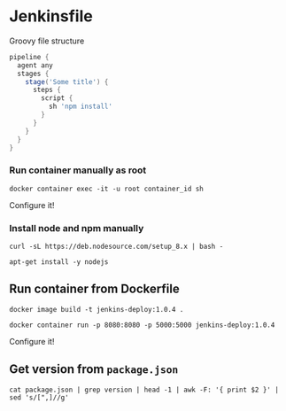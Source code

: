 # Jenkinsfile

Groovy file structure

```groovy
pipeline {
  agent any
  stages {
    stage('Some title') {
      steps {
        script {
          sh 'npm install'
        }
      }
    }
  }
}
```

### Run container manually as root

```prompt
docker container exec -it -u root container_id sh
```

Configure it!


### Install node and npm manually

```prompt
curl -sL https://deb.nodesource.com/setup_8.x | bash -
```

```prompt
apt-get install -y nodejs
```

## Run container from Dockerfile

```prompt
docker image build -t jenkins-deploy:1.0.4 .
```

```prompt
docker container run -p 8080:8080 -p 5000:5000 jenkins-deploy:1.0.4
```

Configure it!


## Get version from `package.json`

```prompt
cat package.json | grep version | head -1 | awk -F: '{ print $2 }' | sed 's/[",]//g'
```
